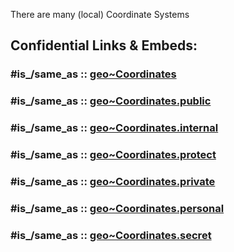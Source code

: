 There are many (local) Coordinate Systems 


## Confidential Links & Embeds: 

### #is_/same_as :: [geo~Coordinates](/_Standards/Earth/geo~Coordinates.md) 

### #is_/same_as :: [geo~Coordinates.public](/_public/Earth/geo~Coordinates.public.md) 

### #is_/same_as :: [geo~Coordinates.internal](/_internal/Earth/geo~Coordinates.internal.md) 

### #is_/same_as :: [geo~Coordinates.protect](/_protect/Earth/geo~Coordinates.protect.md) 

### #is_/same_as :: [geo~Coordinates.private](/_private/Earth/geo~Coordinates.private.md) 

### #is_/same_as :: [geo~Coordinates.personal](/_personal/Earth/geo~Coordinates.personal.md) 

### #is_/same_as :: [geo~Coordinates.secret](/_secret/Earth/geo~Coordinates.secret.md)


